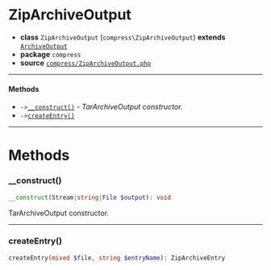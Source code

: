 # ZipArchiveOutput

- **class** `ZipArchiveOutput` (`compress\ZipArchiveOutput`) **extends** [`ArchiveOutput`](https://github.com/jphp-compiler/jphp/blob/master/jphp-compress-ext/api-docs/classes/compress/ArchiveOutput.md)
- **package** `compress`
- **source** [`compress/ZipArchiveOutput.php`](./src/main/resources/JPHP-INF/sdk/compress/ZipArchiveOutput.php)


---

#### Methods

- `->`[`__construct()`](#method-__construct) - _TarArchiveOutput constructor._
- `->`[`createEntry()`](#method-createentry)

---
# Methods

<a name="method-__construct"></a>

### __construct()
```php
__construct(Stream|string|File $output): void
```
TarArchiveOutput constructor.

---

<a name="method-createentry"></a>

### createEntry()
```php
createEntry(mixed $file, string $entryName): ZipArchiveEntry
```